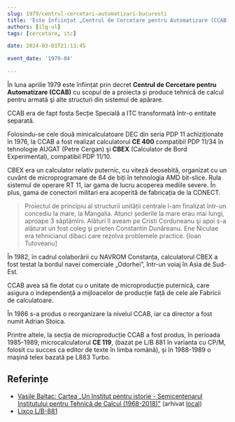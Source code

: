 ```yaml
---
slug: 1979/centrul-cercetari-automatizari-bucuresti
title: 'Este înființat „Centrul de Cercetare pentru Automatizare (CCAB)”'
authors: [ilg-ul]
tags: [cercetare, itc]

date: 2024-03-01T21:13:45

event_date: '1979-04'

---
```


În luna aprilie 1979 este înființat prin decret **Centrul de
Cercetare pentru Automatizare (CCAB)** cu scopul de a proiecta
și produce tehnică de calcul pentru armată şi alte structuri din
sistemul de apărare.

<!-- truncate -->

CCAB era de fapt  fosta Secție Specială a ITC
transformată într-o entitate separată.

Folosindu-se cele două  minicalculatoare DEC din seria
PDP 11 achiziționate în 1976,
la CCAB a fost realizat calculatorul **CE 400** compatibil PDP 11/34 în tehnologie AUGAT (Petre Cergan) şi **CBEX** (Calculator de Bord Experimental),
compatibil PDP 11/10.

CBEX era un calculator relativ puternic, cu viteză deosebită, organizat cu un
cuvânt de microprogramare de 64 de biți în tehnologia AMD bit-slice.
Rula sistemul de operare RT 11, iar gama
de lucru acoperea mediile severe. În plus, gama de conectori militari era
acoperită de fabricația de la CONECT.

> Proiectul de principiu al structurii unității centrale l-am finalizat într-un
concediu la mare, la Mangalia. Atunci șederile la mare erau mai lungi,
aproape 3 săptămîni. Alături îl aveam pe Cristi Corduneanu şi apoi s-a
alăturat un fost coleg şi prieten Constantin Dunăreanu. Ene Niculae era
tehnicianul dibaci care rezolva problemele practice. [Ioan Tutoveanu]

În 1982, în cadrul colaborării cu NAVROM Constanța,
calculatorul CBEX a fost testat la bordul navei comerciale
„Odorhei”, într-un voiaj în Asia de Sud-Est.

CCAB avea să fie dotat cu o unitate de microproducție puternică,
care asigura o independență a mijloacelor de producție față de cele ale
Fabricii de calculatoare.

În 1986 s-a produs o reorganizare la nivelul CCAB, iar ca director a fost
numit Adrian Stoica.

Printre altele, la secția de microproducție CCAB a fost produs, în perioada 1985-1989,
microcalculatorul **CE 119**, (bazat pe L/B 881 în varianta cu CP/M,
folosit cu succes ca editor de texte în limba română),
și în 1988-1989 o mașină telex
bazată pe L883 Turbo.

## Referințe

- [Vasile Baltac: Cartea „Un Institut pentru istorie - Semicentenarul Institutului pentru Tehnică de Calcul (1968-2018)”](/amintiri/2018/vbaltac-carte-itc-50-ani/) (arhivat [local](https://cronica-it.github.io/arhiva/#2018))
- [Lixco L/B-881](/evenimente/1983/calculatorul-lixco-lb-881/)
